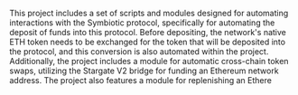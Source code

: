 This project includes a set of scripts and modules designed for automating interactions with the Symbiotic protocol, specifically for automating the deposit of funds into this protocol. Before depositing, the network's native ETH token needs to be exchanged for the token that will be deposited into the protocol, and this conversion is also automated within the project. Additionally, the project includes a module for automatic cross-chain token swaps, utilizing the Stargate V2 bridge for funding an Ethereum network address. The project also features a module for replenishing an Ethere
